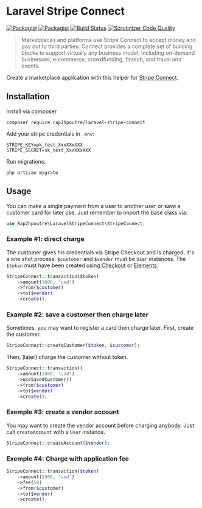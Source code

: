 # Laravel Stripe Connect

[![Packagist](https://img.shields.io/packagist/v/rap2hpoutre/laravel-stripe-connect.svg)]()
[![Packagist](https://img.shields.io/packagist/l/rap2hpoutre/laravel-stripe-connect.svg)](https://packagist.org/packages/rap2hpoutre/laravel-stripe-connect)
[![Build Status](https://travis-ci.org/rap2hpoutre/laravel-stripe-connect.svg?branch=master)](https://travis-ci.org/rap2hpoutre/laravel-stripe-connect)
[![Scrutinizer Code Quality](https://scrutinizer-ci.com/g/rap2hpoutre/laravel-stripe-connect/badges/quality-score.png?b=master)](https://scrutinizer-ci.com/g/rap2hpoutre/laravel-stripe-connect/?branch=master)

> Marketplaces and platforms use Stripe Connect to accept money and pay out to third parties. Connect provides a complete set of building blocks to support virtually any business model, including on-demand businesses, e‑commerce, crowdfunding, fintech, and travel and events. 

Create a marketplace application with this helper for [Stripe Connect](https://stripe.com/connect).

## Installation

Install via composer

```
composer require rap2hpoutre/laravel-stripe-connect
```

Add your stripe credentials in `.env`:

```
STRIPE_KEY=pk_test_XxxXXxXXX
STRIPE_SECRET=sk_test_XxxXXxXXX
```

Run migrations:

```
php artisan migrate
```

## Usage

You can make a single payment from a user to another user
 or save a customer card for later use. Just remember to
 import the base class via:
 
```php
use Rap2hpoutre\LaravelStripeConnect\StripeConnect;
```

### Example #1: direct charge

The customer gives his credentials via Stripe Checkout and is charged.
It's a one shot process. `$customer` and `$vendor` must be `User` instances. The `$token` must have been created using [Checkout](https://stripe.com/docs/checkout/tutorial) or [Elements](https://stripe.com/docs/stripe-js).

```php
StripeConnect::transaction($token)
    ->amount(1000, 'usd')
    ->from($customer)
    ->to($vendor)
    ->create(); 
```

### Example #2: save a customer then charge later

Sometimes, you may want to register a card then charge later.
First, create the customer.

```php
StripeConnect::createCustomer($token, $customer);
```

Then, (later) charge the customer without token.

```php
StripeConnect::transaction()
    ->amount(1000, 'usd')
    ->useSavedCustomer()
    ->from($customer)
    ->to($vendor)
    ->create(); 
```

### Exemple #3: create a vendor account

You may want to create the vendor account before charging anybody.
Just call `createAccount` with a `User` instance.

```php
StripeConnect::createAccount($vendor);
```

### Exemple #4: Charge with application fee

```php
StripeConnect::transaction($token)
    ->amount(1000, 'usd')
    ->fee(50)
    ->from($customer)
    ->to($vendor)
    ->create(); 
```
